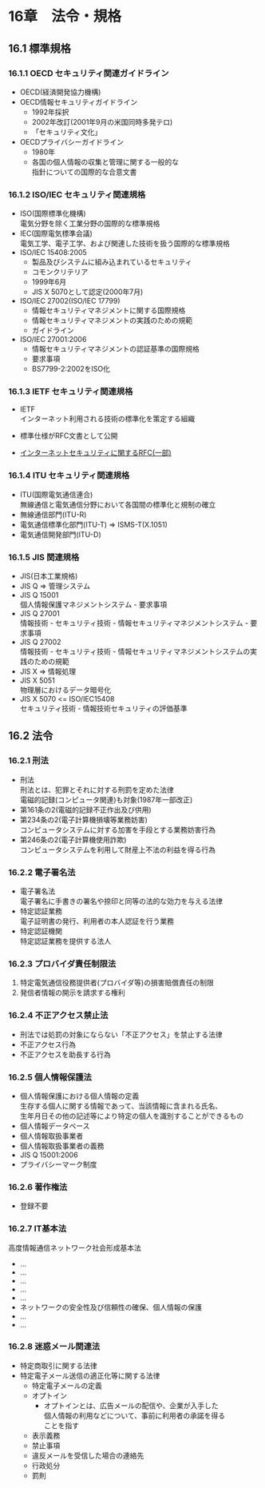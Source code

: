 # 16章　法令・規格

## 16.1 標準規格

### 16.1.1 OECD セキュリティ関連ガイドライン

* OECD(経済開発協力機構)
* OECD情報セキュリティガイドライン
	* 1992年採択
	* 2002年改訂(2001年9月の米国同時多発テロ)
	* 「セキュリティ文化」
* OECDプライバシーガイドライン
	* 1980年
	* 各国の個人情報の収集と管理に関する一般的な  
指針についての国際的な合意文書

### 16.1.2 ISO/IEC セキュリティ関連規格

* ISO(国際標準化機構)  
電気分野を除く工業分野の国際的な標準規格
* IEC(国際電気標準会議)  
電気工学、電子工学、および関連した技術を扱う国際的な標準規格
* ISO/IEC 15408:2005
	* 製品及びシステムに組み込まれているセキュリティ
	* コモンクリテリア
	* 1999年6月
	* JIS X 5070として認定(2000年7月)
* ISO/IEC 27002(ISO/IEC 17799)
	* 情報セキュリティマネジメントに関する国際規格
	- 情報セキュリティマネジメントの実践のための規範
	* ガイドライン
* ISO/IEC 27001:2006
	* 情報セキュリティマネジメントの認証基準の国際規格
	* 要求事項
	* BS7799-2:2002をISO化

### 16.1.3 IETF セキュリティ関連規格

* IETF  
インターネット利用される技術の標準化を策定する組織
- 標準仕様がRFC文書として公開
* [インターネットセキュリティに関するRFC(一部)](http://www.ipa.go.jp/security/rfc/RFC.html)

### 16.1.4 ITU セキュリティ関連規格

* ITU(国際電気通信連合)  
無線通信と電気通信分野において各国間の標準化と規制の確立
* 無線通信部門(ITU-R)
* 電気通信標準化部門(ITU-T) => ISMS-T(X.1051)
* 電気通信開発部門(ITU-D)

### 16.1.5 JIS 関連規格

* JIS(日本工業規格)  
* JIS Q => 管理システム
* JIS Q 15001  
個人情報保護マネジメントシステム - 要求事項
* JIS Q 27001  
情報技術 - セキュリティ技術 - 情報セキュリティマネジメントシステム - 要求事項
* JIS Q 27002  
情報技術 - セキュリティ技術 - 情報セキュリティマネジメントシステムの実践のための規範
* JIS X => 情報処理
* JIS X 5051  
物理層におけるデータ暗号化
* JIS X 5070 <= ISO/IEC15408  
セキュリティ技術 - 情報技術セキュリティの評価基準

## 16.2 法令

### 16.2.1 刑法

* 刑法  
刑法とは、犯罪とそれに対する刑罰を定めた法律  
電磁的記録(コンピュータ関連)も対象(1987年一部改正)
* 第161条の2(電磁的記録不正作出及び供用)
* 第234条の2(電子計算機損壊等業務妨害)  
コンピュータシステムに対する加害を手段とする業務妨害行為
* 第246条の2(電子計算機使用詐欺)  
コンピュータシステムを利用して財産上不法の利益を得る行為 

### 16.2.2 電子署名法

* 電子署名法  
電子署名に手書きの署名や捺印と同等の法的な効力を与える法律
* 特定認証業務  
電子証明書の発行、利用者の本人認証を行う業務
* 特定認証機関  
特定認証業務を提供する法人

### 16.2.3 プロバイダ責任制限法

1. 特定電気通信役務提供者(プロバイダ等)の損害賠償責任の制限
2. 発信者情報の開示を請求する権利

### 16.2.4 不正アクセス禁止法

* 刑法では処罰の対象にならない「不正アクセス」を禁止する法律
* 不正アクセス行為
* 不正アクセスを助長する行為

### 16.2.5 個人情報保護法

* 個人情報保護における個人情報の定義  
生存する個人に関する情報であって、当該情報に含まれる氏名、  
生年月日その他の記述等により特定の個人を識別することができるもの
* 個人情報データベース
* 個人情報取扱事業者
* 個人情報取扱事業者の義務
* JIS Q 15001:2006
* プライバシーマーク制度

### 16.2.6 著作権法

* 登録不要

### 16.2.7 IT基本法

高度情報通信ネットワーク社会形成基本法

* ...
* ...
* ...
* ...
* ...
* ネットワークの安全性及び信頼性の確保、個人情報の保護
* ...
* ...


### 16.2.8 迷惑メール関連法

* 特定商取引に関する法律
* 特定電子メール送信の適正化等に関する法律
	* 特定電子メールの定義
	- オプトイン
		- オプトインとは、広告メールの配信や、企業が入手した  
		個人情報の利用などについて、事前に利用者の承諾を得る  
		ことを指す
	* 表示義務
	* 禁止事項
	* 違反メールを受信した場合の連絡先
	* 行政処分
	* 罰則

